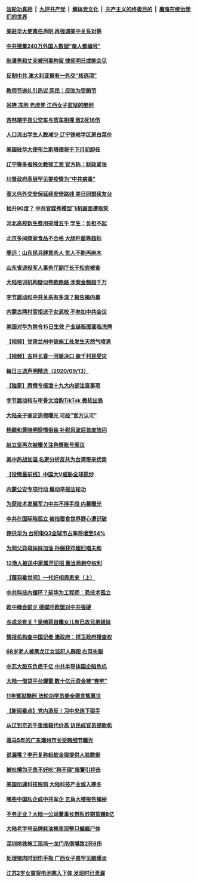 ####  [法轮功真相](../../../../basic/blob/master/README.md?t=09142331) &nbsp;|&nbsp; [九评共产党](../../../../9ping.md/blob/master/README.md?t=09142331) &nbsp;|&nbsp; [解体党文化](../../../../jtdwh.md/blob/master/README.md?t=09142331)  &nbsp;|&nbsp; [共产主义的终极目的](../../../../gczydzjmd.md/blob/master/README.md?t=09142331) &nbsp;|&nbsp; [魔鬼在统治我们的世界](../../../../mgztzwmdsj.md/blob/master/README.md?t=09142331) 

#### [美驻华大使离任声明 再强调美中关系对等](../pages/nsc413/n12403004.md?t=09142331) 

#### [中共搜集240万外国人数据“每人都编号”](../pages/nsc413/n12403000.md?t=09142331) 

#### [耿潇男和丈夫被刑事拘留 律师明日或能会见](../pages/nsc413/n12402580.md?t=09142331) 

#### [反制中共 澳大利亚握有一外交“核选项”](../pages/nsc413/n12402538.md?t=09142331) 

#### [教师节送礼引热议 网民：应改为受贿节](../pages/nsc413/n12402675.md?t=09142331) 

#### [吊铐 冻刑 老虎凳 江西女子监狱的酷刑](../pages/nsc413/n12400670.md?t=09142331) 

#### [吉林靖宇县公交车与货车相撞 致2死16伤](../pages/nsc413/n12402494.md?t=09142331) 

#### [人口流出学生人数减少 辽宁铁岭学区房白菜价](../pages/nsc413/n12402073.md?t=09142331) 

#### [美国驻华大使布兰斯塔德将于下月初卸任](../pages/nsc413/n12402530.md?t=09142331) 

#### [辽宁等多省拖欠教师工资 官方称：财政紧张](../pages/nsc413/n12402085.md?t=09142331) 

#### [川普政府高层罕见提疫情为“中共病毒”](../pages/nsc413/n12402352.md?t=09142331) 

#### [菅义伟外交安保延续安倍路线 美日同盟续友台](../pages/nsc413/n12402392.md?t=09142331) 

#### [抬升90度？ 中共官媒秀模型飞机画面遭取笑](../pages/nsc413/n12402358.md?t=09142331) 

#### [河北高校新生费用突增五千 学生：负担不起](../pages/nsc413/n12402269.md?t=09142331) 

#### [北京多间商家食品不合格 大肠杆菌等超标](../pages/nsc413/n12402190.md?t=09142331) 

#### [廖远：山东民兵肆意杀人 世人不能再麻木](../pages/nsc413/n12401613.md?t=09142331) 

#### [山东省退役军人事务厅副厅长于松岩被查](../pages/nsc413/n12401928.md?t=09142331) 

#### [大陆培训机构疑似卷款跑路 涉案金额超千万](../pages/nsc413/n12401366.md?t=09142331) 

#### [字节跳动和中共关系有多深？报告揭内幕](../pages/nsc413/n12401655.md?t=09142331) 

#### [内蒙古两村官拒送子女返校 不参加中共会议](../pages/nsc413/n12401586.md?t=09142331) 


#### [美国对华为禁令15日生效 产业链版图面临洗牌](../pages/nsc413/n12401760.md?t=09142331) 

#### [【视频】甘肃兰州中铁施工处发生天然气喷涌](../pages/nsc413/n12401859.md?t=09142331) 

#### [【视频】吉林长春一河堤决口 逾千村民受灾](../pages/nsc413/n12401668.md?t=09142331) 

#### [每日三退声明精选（2020/09/13）](../pages/nsc413/n12401819.md?t=09142331) 

#### [【独家】舆情专报泄十九大内部注意事项](../pages/nsc413/n12382336.md?t=09142331) 

#### [字节跳动转与甲骨文洽购TikTok 微软出局](../pages/nsc413/n12401514.md?t=09142331) 

#### [大陆亲子鉴定造假曝光 可经“官方认可”](../pages/nsc413/n12401249.md?t=09142331) 

#### [杨颖和黄晓明穿情侣装 补税风波后首度放闪](../pages/nsc413/n12401224.md?t=09142331) 

#### [赵立坚再次被曝关注色情账号惹议](../pages/nsc413/n12401217.md?t=09142331) 

#### [美中热战加温 名家分析反共为台湾带来优势](../pages/nsc413/n12400585.md?t=09142331) 

#### [【役情最前线】中国大V威胁全球揽炒](../pages/nsc413/n12400782.md?t=09142331) 

#### [内蒙公安专项行动 煽动举报法轮功](../pages/nsc413/n12400841.md?t=09142331) 

#### [为获技术发展军力中共不择手段 内幕曝光](../pages/nsc413/n12392928.md?t=09142331) 

#### [中共在国际陷孤立 被指蚕食世界野心遭识破](../pages/nsc413/n12401179.md?t=09142331) 

#### [停供华为 台积电Q3全球市占率将增至54%](../pages/nsc413/n12401093.md?t=09142331) 

#### [为同父异母妹妹加油 孙俪获邓超妇唱夫和](../pages/nsc413/n12401048.md?t=09142331) 

#### [12港人被送中家属开记招 轰当局剥夺权利](../pages/nsc413/n12401148.md?t=09142331) 

#### [【薇羽看世间】一代奸相周恩来（上）](../pages/nsc413/n12401109.md?t=09142331) 

#### [中共科技内循环？前华为工程师：恐技术孤立](../pages/nsc413/n12400938.md?t=09142331) 

#### [欧中峰会前夕 德媒吁欧盟对中共强硬](../pages/nsc413/n12401124.md?t=09142331) 

#### [与成龙有关？吴绮莉自曝女儿有已故兄弟姐妹](../pages/nsc413/n12400838.md?t=09142331) 

#### [情报机构查中国记者 澳政府：捍卫政府搜查权](../pages/nsc413/n12400877.md?t=09142331) 

#### [68岁老人被黑龙江女监犯人群殴 右耳失聪](../pages/nsc413/n12400451.md?t=09142331) 

#### [中芯大股东负债千亿 中共半导体国企陷危机](../pages/nsc413/n12400671.md?t=09142331) 

#### [大陆一借贷平台爆雷 数十亿元资金被“套牢”](../pages/nsc413/n12399885.md?t=09142331) 

#### [11年冤狱酷刑 法轮功学员姜全德含冤离世](../pages/nsc413/n12400703.md?t=09142331) 

#### [【新闻看点】党内造反！习中央连下狠手](../pages/nsc413/n12399440.md?t=09142331) 

#### [从辽到京近千里维稳代价高 访民成官员提款机](../pages/nsc413/n12400677.md?t=09142331) 

#### [落马5年的广东潮州市长受贿细节曝光](../pages/nsc413/n12400338.md?t=09142331) 

#### [说漏嘴？李开复称蚂蚁金服提供人脸数据](../pages/nsc413/n12400555.md?t=09142331) 

#### [被吐槽包子贵不好吃“狗不理”报警引抨击](../pages/nsc413/n12400468.md?t=09142331) 

#### [美国加速科技脱钩 大陆科技产业或入寒冬](../pages/nsc413/n12400370.md?t=09142331) 

#### [哪些中国私企成中共军企 五角大楼报告揭秘](../pages/nsc413/n12387615.md?t=09142331) 


#### [不务正业？大陆一公司董事长带队炒期货赚8亿](../pages/nsc413/n12400038.md?t=09142331) 

#### [大陆老字号品牌蚝油桶里现整只蝙蝠尸体](../pages/nsc413/n12400288.md?t=09142331) 

#### [深圳地铁施工现场一龙门吊倒塌致2死6伤](../pages/nsc413/n12400295.md?t=09142331) 

#### [处理猪肉时划伤手指 广西女子患罕见脑膜炎](../pages/nsc413/n12400272.md?t=09142331) 

#### [江苏2岁女童将电池塞入下体 发现时已泄漏](../pages/nsc413/n12400238.md?t=09142331) 

